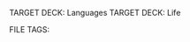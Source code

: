 TARGET DECK: Languages
TARGET DECK: Life
<!-- Tags applied to all cards in this file -->
FILE TAGS: 